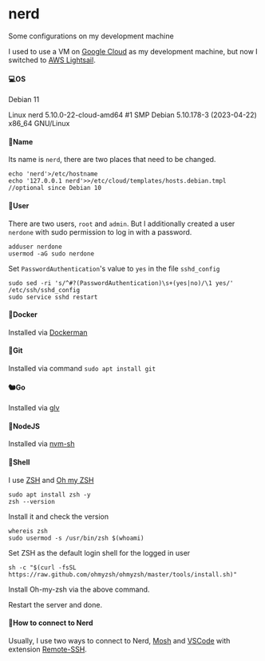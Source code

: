 # nerd
Some configurations on my development machine

I used to use a VM on [Google Cloud](https://cloud.google.com) as my development machine, but now I switched to [AWS Lightsail](https://lightsail.aws.amazon.com).

#### 💻OS

Debian 11

Linux nerd 5.10.0-22-cloud-amd64 #1 SMP Debian 5.10.178-3 (2023-04-22) x86_64 GNU/Linux

#### 🌟Name

Its name is `nerd`, there are two places that need to be changed. 

```
echo 'nerd'>/etc/hostname
echo '127.0.0.1 nerd'>>/etc/cloud/templates/hosts.debian.tmpl //optional since Debian 10
```

#### 👦User

There are two users, `root` and `admin`. But I additionally created a user `nerdone` with sudo permission to log in with a password.

```
adduser nerdone
usermod -aG sudo nerdone
```

Set `PasswordAuthentication`'s value to `yes` in the file `sshd_config`

```
sudo sed -ri 's/^#?(PasswordAuthentication)\s+(yes|no)/\1 yes/' /etc/ssh/sshd_config
sudo service sshd restart
```

#### 🐳Docker

Installed via [Dockerman](https://github.com/tourcoder/dockerman)

#### 🦇Git

Installed via command `sudo apt install git`

#### 🐿️Go

Installed via [glv](https://github.com/glv-go/glv)

#### 🦨NodeJS

Installed via [nvm-sh](https://github.com/nvm-sh/nvm)

#### 🐚Shell

I use [ZSH](https://en.wikipedia.org/wiki/Z_shell) and [Oh my ZSH](https://ohmyz.sh)

```
sudo apt install zsh -y
zsh --version
```

Install it and check the version

```
whereis zsh
sudo usermod -s /usr/bin/zsh $(whoami)
```

Set ZSH as the default login shell for the logged in user

```
sh -c "$(curl -fsSL https://raw.github.com/ohmyzsh/ohmyzsh/master/tools/install.sh)"
```

Install Oh-my-zsh via the above command. 

Restart the server and done.

#### 🔗How to connect to Nerd

Usually, I use two ways to connect to Nerd, [Mosh](https://mosh.org) and [VSCode](https://code.visualstudio.com) with extension [Remote-SSH](https://marketplace.visualstudio.com/items?itemName=ms-vscode-remote.remote-ssh).
